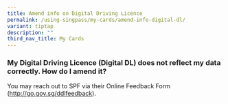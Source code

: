 ```yaml
---
title: Amend info on Digital Driving Licence
permalink: /using-singpass/my-cards/amend-info-digital-dl/
variant: tiptap
description: ""
third_nav_title: My Cards
---
```

<h3>My Digital Driving Licence (Digital DL) does not reflect my data correctly. How do I amend it?</h3>
<p>You may reach out to SPF via their Online Feedback Form (<a href="http://go.gov.sg/ddlfeedback" rel="noopener noreferrer nofollow" target="_blank"><u>http://go.gov.sg/ddlfeedback</u></a>).</p>